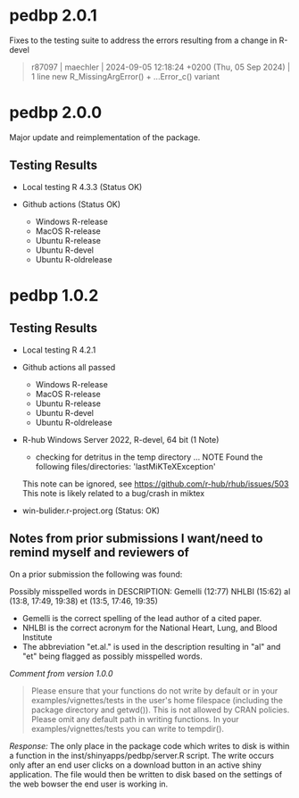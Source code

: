 # pedbp 2.0.1

Fixes to the testing suite to address the errors resulting from a change in
R-devel

> r87097 | maechler | 2024-09-05 12:18:24 +0200 (Thu, 05 Sep 2024) | 1 line new R_MissingArgError() + ...Error_c() variant

# pedbp 2.0.0

Major update and reimplementation of the package.

## Testing Results

- Local testing R 4.3.3  (Status OK)

- Github actions (Status OK)
  - Windows R-release
  - MacOS   R-release
  - Ubuntu  R-release
  - Ubuntu  R-devel
  - Ubuntu  R-oldrelease

# pedbp 1.0.2

## Testing Results

- Local testing R 4.2.1

- Github actions all passed
  - Windows R-release
  - MacOS   R-release
  - Ubuntu  R-release
  - Ubuntu  R-devel
  - Ubuntu  R-oldrelease

- R-hub Windows Server 2022, R-devel, 64 bit  (1 Note)

    * checking for detritus in the temp directory ... NOTE
    Found the following files/directories:
      'lastMiKTeXException'

  This note can be ignored, see https://github.com/r-hub/rhub/issues/503
  This note is likely related to a bug/crash in miktex

- win-bulider.r-project.org (Status: OK)


## Notes from prior submissions I want/need to remind myself and reviewers of

On a prior submission the following was found:

  Possibly misspelled words in DESCRIPTION:
  Gemelli (12:77)
  NHLBI (15:62)
  al (13:8, 17:49, 19:38)
  et (13:5, 17:46, 19:35)

  - Gemelli is the correct spelling of the lead author of a cited paper.
  - NHLBI is the correct acronym for the National Heart, Lung, and Blood Institute
  - The abbreviation "et.al." is used in the description resulting in
    "al" and "et" being flagged as possibly misspelled words.


_Comment from version 1.0.0_
> Please ensure that your functions do not write by default or in your
> examples/vignettes/tests in the user's home filespace (including the
> package directory and getwd()). This is not allowed by CRAN policies.
> Please omit any default path in writing functions. In your
> examples/vignettes/tests you can write to tempdir().

  _Response:_
  The only place in the package code which writes to disk is within a function
  in the inst/shinyapps/pedbp/server.R script.  The write occurs only after an
  end user clicks on a download button in an active shiny application. The file
  would then be written to disk based on the settings of the web bowser the
  end user is working in.

